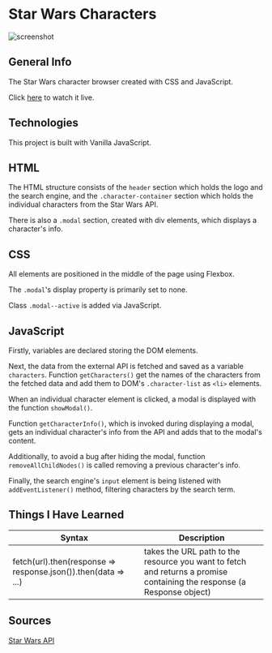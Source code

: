 # Star Wars Characters

![screenshot](images/screenshot.png)

## General Info

The Star Wars character browser created with CSS and JavaScript.

Click [here](https://marekjanik.github.io/star-wars/) to watch it live.

## Technologies

This project is built with Vanilla JavaScript.

## HTML

The HTML structure consists of the `header` section which holds the logo and the search engine, and the `.character-container` section which holds the individual characters from the Star Wars API.

There is also a `.modal` section, created with div elements, which displays a character's info.

## CSS

All elements are positioned in the middle of the page using Flexbox.

The `.modal`'s display property is primarily set to none.

Class `.modal--active` is added via JavaScript. 

## JavaScript

Firstly, variables are declared storing the DOM elements.

Next, the data from the external API is fetched and saved as a variable `characters`. Function `getCharacters()` get the names of the characters from the fetched data and add them to DOM's `.character-list` as `<li>` elements.

When an individual character element is clicked, a modal is displayed with the function `showModal()`.

Function `getCharacterInfo()`, which is invoked during displaying a modal, gets an individual character's info from the API and adds that to the modal's content. 

Additionally, to avoid a bug after hiding the modal, function `removeAllChildNodes()` is called removing a previous character's info.

Finally, the search engine's `input` element is being listened with `addEventListener()` method, filtering characters by the search term.

## Things I Have Learned

| Syntax                                                         | Description                                                                                                            |
| -------------------------------------------------------------- | ---------------------------------------------------------------------------------------------------------------------- |
| fetch(url).then(response => response.json()).then(data => ...) | takes the URL path to the resource you want to fetch and returns a promise containing the response (a Response object) |


## Sources

[Star Wars API](https://swapi.dev/)
